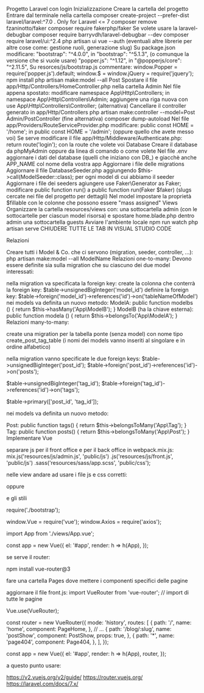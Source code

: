 Progetto Laravel con login
Inizializzazione
Creare la cartella del progetto
Entrare dal terminale nella cartella
composer create-project --prefer-dist laravel/laravel:^7.0 .
Only for Laravel <= 7
composer remove fzaninotto/faker
composer require fakerphp/faker
Se volete usare la laravel-debugbar
composer require barryvdh/laravel-debugbar --dev
composer require laravel/ui:^2.4
php artisan ui vue --auth
(eventuali altre librerie per altre cose come: gestione ruoli, generazione slug)
Su package.json modificare:
"bootstrap": "^4.0.0", in "bootstrap": "^5.1.3", (o comunque la versione che si vuole usare)
"popper.js": "^1.12", in "@popperjs/core": "^2.11.5",
Su resorces/js/bootstrap.js commentare:
window.Popper = require('popper.js').default;
window.$ = window.jQuery = require('jquery');
npm install
php artisan make:model --all Post
Spostare il file app/Http/Controllers/HomeController.php nella cartella Admin
Nel file appena spostato:
modificare namespace App\Http\Controllers; in namespace App\Http\Controllers\Admin;
aggiungere una riga nuova con use App\Http\Controllers\Controller; (alternativa)
Cancellare il controller generato in app/Http/Controllers
php artisan make:controller --model=Post Admin/PostController (fine alternativa)
composer dump-autoload
Nel file app/Providers/RouteServiceProvider.php modificare:
public const HOME = '/home'; in public const HOME = '/admin'; (oppure quello che avete messo voi)
Se serve modificare il file app/Http/Middleware/Authenticate.php:
return route('login'); con la route che volete voi
Database
Creare il database da phpMyAdmin oppure da linea di comando o come volete
Nel file .env aggiornare i dati del database (quelli che iniziano con DB_) e giacchè anche APP_NAME col nome della vostra app
Aggiornare i file delle migrations
Aggiornare il file DatabaseSeeder.php aggiungendo $this->call(ModelSeeder::class); per ogni model di cui abbiamo il seeder
Aggiornare i file dei seeders
agiungere use Faker\Generator as Faker;
modificare public function run() a public function run(Faker $faker)
(slugs cercate nei file del progetto per dettagli)
Nel model impostare la proprietà $fillable con le colonne che possono essere "mass assigned"
Views
Organizzare la cartella resources/views con:
una sottocartella admin (con le sottocartelle per ciascun model risorsa) e spostare home.blade.php dentro admin
una sottocartella guests
Avviare l'ambiente locale
npm run watch
php artisan serve
CHIUDERE TUTTE LE TAB IN VISUAL STUDIO CODE

Relazioni

Creare tutti i Model & Co. che ci servono (migration, seeder, controller, ...): php artisan make:model --all ModelName
Relazioni one-to-many: Devono essere definite sia sulla migration che su ciascuno dei due model interessati:

nella migration va specificata la foreign key:
create la colonna che conterrà la foreign key: $table->unsignedBigInteger('model_id')
definire la foreign key: $table->foreign('model_id')->references('id')->on('tableNameOfModel')
nei models va definita un nuovo metodo:
ModelA:
public function modelbs () { return $this->hasMany('App\ModelB'); }
ModelB (ha la chiave esterna):
public function modela () { return $this->belongsTo('App\ModelA'); }
Relazioni many-to-many:

create una migration per la tabella ponte (senza model) con nome tipo create_post_tag_table (i nomi dei models vanno inseriti al singolare e in ordine alfabetico)

nella migration vanno specificate le due foreign keys: $table->unsignedBigInteger('post_id'); $table->foreign('post_id')->references('id')->on('posts');

$table->unsignedBigInteger('tag_id'); $table->foreign('tag_id')->references('id')->on('tags');

$table->primary(['post_id', 'tag_id']);

nei models va definita un nuovo metodo:

Post: public function tags() { return $this->belongsToMany('App\Tag'); }
Tag: public function posts() { return $this->belongsToMany('App\Post'); }
Implementare Vue

separare js per il front office e per il back office in webpack.mix.js: mix.js('resources/js/admin.js', 'public/js')
.js('resources/js/front.js', 'public/js')
.sass('resources/sass/app.scss', 'public/css');

nelle view andare ad usare i file js e css corretti:

<script src="{{ asset('js/admin.js') }}" defer></script>
oppure

<script src="{{ asset('js/front.js') }}" defer></script>
e gli stili

require('./bootstrap');

window.Vue = require('vue'); window.Axios = require('axios');

import App from './views/App.vue';

const app = new Vue({ el: '#app', render: h => h(App), });

se serve il router:

npm install vue-router@3

fare una cartella Pages dove mettere i componenti specifici delle pagine

aggiornare il file front.js: import VueRouter from 'vue-router'; // import di tutte le pagine

Vue.use(VueRouter);

const router = new VueRouter({ mode: 'history', routes: [ { path: '/', name: 'home', component: PageHome, }, // ... { path: '/blog/:slug', name: 'postShow', component: PostShow, props: true, }, { path: '*', name: 'page404', component: Page404, }, ], });

const app = new Vue({ el: '#app', render: h => h(App), router, });

a questo punto usare:

https://v2.vuejs.org/v2/guide/
https://router.vuejs.org/
https://laravel.com/docs/7.x/